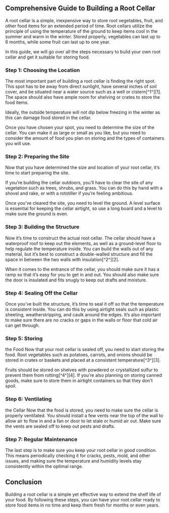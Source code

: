 ## Comprehensive Guide to Building a Root Cellar

A root cellar is a simple, inexpensive way to store root vegetables, fruit, and other food items for an extended period of time. Root cellars utilize the principle of using the temperature of the ground to keep items cool in the summer and warm in the winter. Stored properly, vegetables can last up to 6 months, while some fruit can last up to one year.

In this guide, we will go over all the steps necessary to build your own root cellar and get it suitable for storing food.

### Step 1: Choosing the Location
The most important part of building a root cellar is finding the right spot. This spot has to be away from direct sunlight, have several inches of soil cover, and be situated near a water source such as a well or cistern[^1^][1]. The space should also have ample room for shelving or crates to store the food items.

Ideally, the outside temperature will not dip below freezing in the winter as this can damage food stored in the cellar.

Once you have chosen your spot, you need to determine the size of the cellar. You can make it as large or small as you like, but you need to consider the amount of food you plan on storing and the types of containers you will use.

### Step 2: Preparing the Site
Now that you have determined the size and location of your root cellar, it’s time to start preparing the site.

If you’re building the cellar outdoors, you’ll have to clear the site of any vegetation such as trees, shrubs, and grass. You can do this by hand with a shovel and rake, or with a rototiller if you’re feeling ambitious.

Once you’ve cleared the site, you need to level the ground. A level surface is essential for keeping the cellar airtight, so use a long board and a level to make sure the ground is even.

### Step 3: Building the Structure
Now it’s time to construct the actual root cellar. The cellar should have a waterproof roof to keep out the elements, as well as a ground-level floor to help regulate the temperature inside. You can build the walls out of any material, but it’s best to construct a double-walled structure and fill the space in between the two walls with insulation[^2^][2].

When it comes to the entrance of the cellar, you should make sure it has a ramp so that it’s easy for you to get in and out. You should also make sure the door is insulated and fits snugly to keep out drafts and moisture. 

### Step 4: Sealing Off the Cellar
Once you’ve built the structure, it’s time to seal it off so that
the temperature is consistent inside. You can do this by using airtight seals such as plastic sheeting,
weatherstripping,
and caulk around
the edges. It’s also important
to make sure there are no cracks or gaps in
the walls or floor that cold air can get through.

### Step 5: Storing
the Food
Now that your root cellar is sealed off,
you need
to start storing
the food. Root vegetables such as potatoes,
carrots,
and onions should be stored in crates or baskets and placed at a consistent temperature[^3^][3].

Fruits should be stored on shelves with powdered or crystallized sulfur
to prevent them from rotting[^4^][4]. If you’re also planning on storing canned goods,
make sure
to store them in airtight containers so that they don’t spoil.

### Step 6: Ventilating
the Cellar
Now that
the food is stored,
you need
to make sure
the cellar is properly ventilated. You should install a few vents near
the top of
the wall
to allow air
to flow in and a fan or door
to let stale or humid air out. Make sure
the vents are sealed off
to keep out pests and drafts.

### Step 7: Regular Maintenance
The last step is
to make sure you keep your root cellar in good condition. This means periodically checking it for cracks,
pests,
mold,
and other issues,
and making sure
the temperature and humidity levels stay consistently within
the optimal range.

## Conclusion

Building a root cellar is a simple yet effective way to extend
the shelf life of your food. By following these steps,
you can have your root cellar ready
to store food items in no time and keep them fresh for months or even years.


